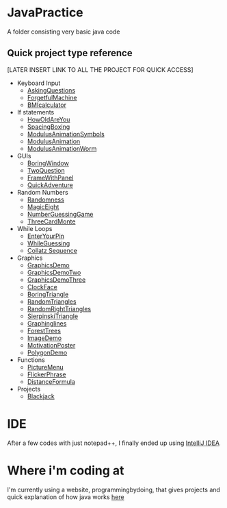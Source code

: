 # JavaPractice

A folder consisting very basic java code

##  Quick project type reference
[LATER INSERT LINK TO ALL THE PROJECT FOR QUICK ACCESS]
* Keyboard Input
  * [AskingQuestions](https://github.com/RandyKoiSA/JavaPractice/tree/master/AskingQuestions)
  * [ForgetfulMachine](https://github.com/RandyKoiSA/JavaPractice/tree/master/ForgetfulMachine)
  * [BMIcalculator](https://github.com/RandyKoiSA/JavaPractice/tree/master/BMIcalculator)
* If statements
  * [HowOldAreYou](https://github.com/RandyKoiSA/JavaPractice/tree/master/HowOldAreYou)
  * [SpacingBoxing](https://github.com/RandyKoiSA/JavaPractice/tree/master/SpacingBoxing)
  * [ModulusAnimationSymbols](https://github.com/RandyKoiSA/JavaPractice/tree/master/ModulusAnimationSymbols)
  * [ModulusAnimation](https://github.com/RandyKoiSA/JavaPractice/tree/master/ModulusAnimation)
  * [ModulusAnimationWorm](https://github.com/RandyKoiSA/JavaPractice/tree/master/ModulusAnimationWorm)
* GUIs
  * [BoringWindow](https://github.com/RandyKoiSA/JavaPractice/tree/master/BoringWindow)
  * [TwoQuestion](https://github.com/RandyKoiSA/JavaPractice/tree/master/TwoQuestion)
  * [FrameWithPanel](https://github.com/RandyKoiSA/JavaPractice/tree/master/FrameWithPanel)
  * [QuickAdventure](https://github.com/RandyKoiSA/JavaPractice/tree/master/QuickAdventure)
* Random Numbers
  * [Randomness](https://github.com/RandyKoiSA/JavaPractice/tree/master/Randomness)
  * [MagicEight](https://github.com/RandyKoiSA/JavaPractice/tree/master/MagicEight)
  * [NumberGuessingGame](https://github.com/RandyKoiSA/JavaPractice/tree/master/NumberGuessingGame)
  * [ThreeCardMonte](https://github.com/RandyKoiSA/JavaPractice/tree/master/ThreeCardMonte)
* While Loops
  * [EnterYourPin](https://github.com/RandyKoiSA/JavaPractice/tree/master/EnterYourPin)
  * [WhileGuessing](https://github.com/RandyKoiSA/JavaPractice/tree/master/WhileGuessing)
  * [Collatz Sequence](https://github.com/RandyKoiSA/JavaPractice/tree/master/CollatzSequence)
* Graphics
  * [GraphicsDemo](https://github.com/RandyKoiSA/JavaPractice/tree/master/GraphicsDemo)
  * [GraphicsDemoTwo](https://github.com/RandyKoiSA/JavaPractice/tree/master/GraphicsDemoTwo)
  * [GraphicsDemoThree](https://github.com/RandyKoiSA/JavaPractice/tree/master/GraphicsDemoThree)
  * [ClockFace](https://github.com/RandyKoiSA/JavaPractice/tree/master/ClockFace)
  * [BoringTriangle](https://github.com/RandyKoiSA/JavaPractice/tree/master/BoringTriangle)
  * [RandomTriangles](https://github.com/RandyKoiSA/JavaPractice/tree/master/RandomTriangles)
  * [RandomRightTriangles](https://github.com/RandyKoiSA/JavaPractice/tree/master/RandomRightTriangle)
  * [SierpinskiTriangle](https://github.com/RandyKoiSA/JavaPractice/tree/master/SierpinskiTriangle)
  * [Graphinglines](https://github.com/RandyKoiSA/JavaPractice/tree/master/GraphingLines)
  * [ForestTrees](https://github.com/RandyKoiSA/JavaPractice/tree/master/ForestTrees)
  * [ImageDemo](https://github.com/RandyKoiSA/JavaPractice/tree/master/ImageDemo)
  * [MotivationPoster](https://github.com/RandyKoiSA/JavaPractice/tree/master/MotivationPoster)
  * [PolygonDemo](https://github.com/RandyKoiSA/JavaPractice/tree/master/PolygonDemo)
* Functions
  * [PictureMenu](https://github.com/RandyKoiSA/JavaPractice/tree/master/PictureMenu)
  * [FlickerPhrase](https://github.com/RandyKoiSA/JavaPractice/tree/master/FlickerPhrase)
  * [DistanceFormula](https://github.com/RandyKoiSA/JavaPractice/tree/master/DistanceFormula)
* Projects
  * [Blackjack](https://github.com/RandyKoiSA/JavaPractice/tree/master/Blackjack)

# IDE
After a few codes with just notepad++, I finally ended up using [IntelliJ IDEA](https://www.jetbrains.com/idea/download/#section=windows)

# Where i'm coding at
I'm currently using a website, programmingbydoing, that gives projects and quick explanation of how java works [here](https://programmingbydoing.com/)
